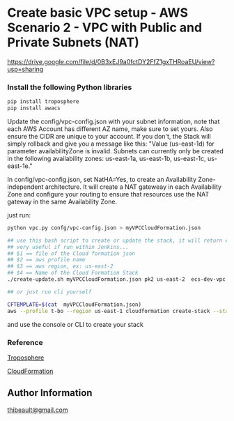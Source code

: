 # Create basic VPC setup - AWS Scenario 2 - VPC with Public and Private Subnets (NAT)

https://drive.google.com/file/d/0B3xEJ9a0fctDY2FfZ1gxTHRoaEU/view?usp=sharing

### Install the following Python libraries 

```bash
pip install troposphere
pip install awacs
```

Update the config/vpc-config.json with your subnet information, note that each AWS Account has different AZ name, make sure to set yours.
Also ensure the CIDR are unique to your account. If you don't, the Stack will simply rollback and give you a message like this: "Value (us-east-1d) for parameter availabilityZone is invalid. Subnets can currently only be created in the following availability zones: us-east-1a, us-east-1b, us-east-1c, us-east-1e."

In config/vpc-config.json, set NatHA=Yes, to create an Availability Zone-independent architecture. It will create a NAT gateweay in each Availability Zone and configure your routing to ensure that resources use the NAT gateway in the same Availability Zone.

just run: 
```bash
python vpc.py confg/vpc-config.json > myVPCCloudFormation.json

## use this bash script to create or update the stack, it will return exit(1) on failure and loop until it's completed
## very useful if run within Jenkins... 
## $1 == file of the Cloud formation json
## $2 == aws profile name
## $3 == aws region, ex: us-east-2
## $4 == Name of the Cloud Formation Stack
./create-update.sh myVPCCloudFormation.json pk2 us-east-2  ecs-dev-vpc

## or just run cli yourself

CFTEMPLATE=$(cat  myVPCCloudFormation.json)
aws --profile t-bo --region us-east-1 cloudformation create-stack --stack-name ecs-vpc --template-body "$CFTEMPLATE"


```

and use the console or CLI to create your stack

### Reference

[Troposphere](https://github.com/cloudtools/troposphere)

[CloudFormation](https://aws.amazon.com/documentation/cloudformation/)

Author Information
------------------
thibeault@gmail.com
